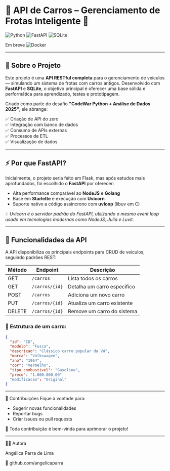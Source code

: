# 🚗 **API de Carros** – Gerenciamento de Frotas Inteligente 🔧

![Python](https://img.shields.io/badge/Python-3.9+-blue?style=for-the-badge&logo=python)
![FastAPI](https://img.shields.io/badge/FastAPI-0.100.0-009688?style=for-the-badge&logo=fastapi)
![SQLite](https://img.shields.io/badge/SQLite-07405E?style=for-the-badge&logo=sqlite&logoColor=white)

Em breve ![Docker](https://img.shields.io/badge/Docker-2496ED?style=for-the-badge&logo=docker&logoColor=white)

---

## 📘 Sobre o Projeto

Este projeto é uma **API RESTful completa** para o gerenciamento de veículos — simulando um sistema de frotas com carros antigos. Desenvolvido com **FastAPI** e **SQLite**, o objetivo principal é oferecer uma base sólida e performática para aprendizado, testes e prototipagem.

Criado como parte do desafio **"CodeWar Python + Análise de Dados 2025"**, ele abrange:

✅ Criação de API do zero  
✅ Integração com banco de dados  
✅ Consumo de APIs externas  
✅ Processos de ETL  
✅ Visualização de dados

---

## ⚡ Por que FastAPI?

Inicialmente, o projeto seria feito em Flask, mas após estudos mais aprofundados, foi escolhido o **FastAPI** por oferecer:

- Alta performance comparável ao **NodeJS** e **Golang**
- Base em **Starlette** e execução com **Uvicorn**
- Suporte nativo a código assíncrono com **uvloop** (libuv em C)

💡 *Uvicorn é o servidor padrão do FastAPI, utilizando o mesmo event loop usado em tecnologias modernas como NodeJS, Julia e Luvit.*

---

## 📌 Funcionalidades da API

A API disponibiliza os principais endpoints para CRUD de veículos, seguindo padrões REST:

| Método | Endpoint              | Descrição                                 |
|--------|-----------------------|-------------------------------------------|
| GET    | `/carros`             | Lista todos os carros                     |
| GET    | `/carros/{id}`        | Detalha um carro específico               |
| POST   | `/carros`             | Adiciona um novo carro                    |
| PUT    | `/carros/{id}`        | Atualiza um carro existente               |
| DELETE | `/carros/{id}`        | Remove um carro do sistema                |

### 🧩 Estrutura de um carro:
```json
{
  "id": "ID",
  "modelo": "Fusca",
  "descricao": "Clássico carro popular da VW",
  "marca": "Volkswagen",
  "ano": "1964",
  "cor": "Vermelho",
  "tipo_combustivel": "Gasolina",
  "preco": "1.000.000,00"
  "modificacao": "Original"
}
```
---

🤝 Contribuições
Fique à vontade para:
- Sugerir novas funcionalidades
- Reportar bugs
- Criar issues ou pull requests

💬 Toda contribuição é bem-vinda para aprimorar o projeto!

---

👩‍💻 Autora

Angélica Parra de Lima

🔗 github.com/angelicaparra
